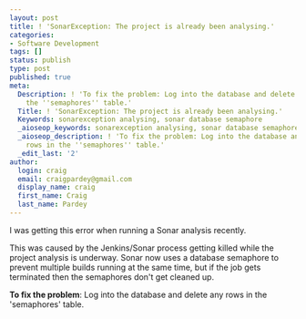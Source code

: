 ```yaml
---
layout: post
title: ! 'SonarException: The project is already been analysing.'
categories:
- Software Development
tags: []
status: publish
type: post
published: true
meta:
  Description: ! 'To fix the problem: Log into the database and delete any rows in
    the ''semaphores'' table.'
  Title: ! 'SonarException: The project is already been analysing.'
  Keywords: sonarexception analysing, sonar database semaphore
  _aioseop_keywords: sonarexception analysing, sonar database semaphore
  _aioseop_description: ! 'To fix the problem: Log into the database and delete any
    rows in the ''semaphores'' table.'
  _edit_last: '2'
author:
  login: craig
  email: craigpardey@gmail.com
  display_name: craig
  first_name: Craig
  last_name: Pardey
---
```


I was getting this error when running a Sonar analysis recently.

This was caused by the Jenkins/Sonar process getting killed while the project
analysis is underway. Sonar now uses a database semaphore to prevent multiple
builds running at the same time, but if the job gets terminated then the
semaphores don't get cleaned up.

**To fix the problem**: Log into the database and delete any rows in the 'semaphores' table.


